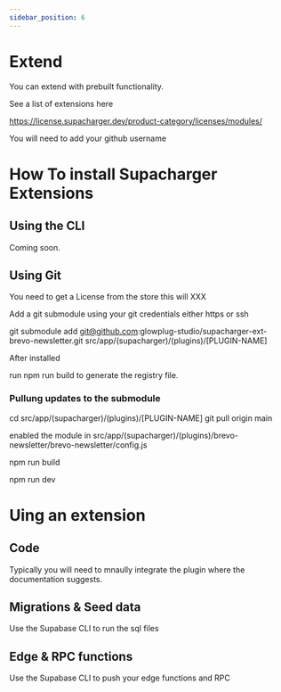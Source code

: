 ```yaml
---
sidebar_position: 6
---
```


# Extend

You can extend with prebuilt functionality.

See a list of extensions here 

https://license.supacharger.dev/product-category/licenses/modules/

You will need to add your github username

# How To install Supacharger Extensions

## Using the CLI 

Coming soon.

## Using Git

You need to get a License from the store this will XXX

Add a git submodule using your git credentials either https or ssh

git submodule add git@github.com:glowplug-studio/supacharger-ext-brevo-newsletter.git src/app/\(supacharger\)/\(plugins\)/[PLUGIN-NAME]

After installed 

run npm run build to generate the registry file.

### Pullung updates to the submodule 

cd src/app/(supacharger)/(plugins)/[PLUGIN-NAME]
git pull origin main

enabled the module in 
src/app/(supacharger)/(plugins)/brevo-newsletter/brevo-newsletter/config.js 

npm run build

npm run dev

# Uing an extension 

## Code
Typically you will need to mnaully integrate the plugin where the documentation suggests.

## Migrations & Seed data

Use the Supabase CLI to run the sql files

## Edge & RPC functions

Use the Supabase CLI to push your edge functions and RPC